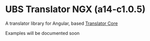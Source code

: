 # UBS Translator NGX (a14-c1.0.5)

A translator library for Angular, based [Translator Core](https://www.github.com/ubs-platform/translator-core)

Examples will be documented soon
